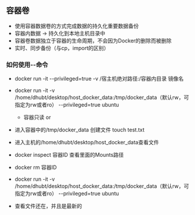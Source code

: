 ## 容器卷
- 使用容器数据卷的方式完成数据的持久化重要数据备份
- 容器内数据 -> 持久化到本地主机目录中
- 容器卷数据独立于容器的生命周期，不会因为Docker的删除而被删除
- 实时、同步备份（与cp，import的区别）

### 如何使用--命令
- docker run -it --privileged=true -v /宿主机绝对路径:/容器内目录 镜像名

- docker run -it -v /home/dhubt/desktop/host_docker_data:/tmp/docker_data（默认rw，可指定为rw或者ro） --privileged=true ubuntu
    - 容器只读 or
- 进入容器中的/tmp/docker_data 创建文件 touch test.txt
- 进入主机的/home/dhubt/desktop/host_docker_data查看文件

- docker inspect 容器ID  查看里面的Mounts路径

- docker rm 容器ID
- docker run -it -v /home/dhubt/desktop/host_docker_data:/tmp/docker_data（默认rw，可指定为rw或者ro） --privileged=true ubuntu

- 查看文件还在，并且是最新的

